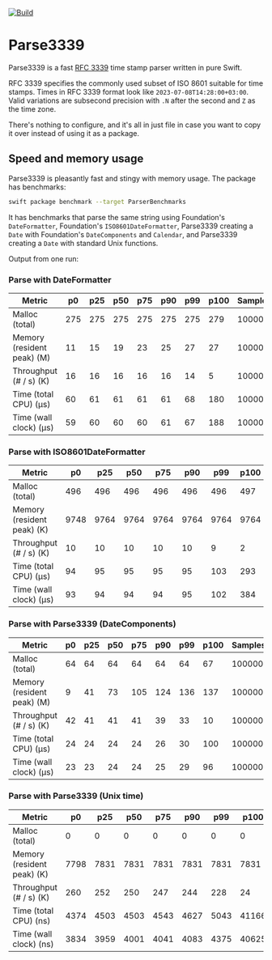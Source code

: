 [![Build](https://github.com/juri/Parse3339/actions/workflows/build.yml/badge.svg)](https://github.com/juri/Parse3339/actions/workflows/build.yml)

# Parse3339

Parse3339 is a fast [RFC 3339] time stamp parser written in pure Swift.

RFC 3339 specifies the commonly used subset of ISO 8601 suitable for time stamps. Times in RFC 3339 format look like `2023-07-08T14:28:00+03:00`. Valid variations are subsecond precision with `.N` after the second and `Z` as the time zone.

There's nothing to configure, and it's all in just file in case you want to copy it over instead of using it as a package.

[RFC 3339]: https://www.rfc-editor.org/rfc/rfc3339

## Speed and memory usage

Parse3339 is pleasantly fast and stingy with memory usage. The package has benchmarks:

```sh
swift package benchmark --target ParserBenchmarks
```

It has benchmarks that parse the same string using Foundation's `DateFormatter`, Foundation's `ISO8601DateFormatter`, Parse3339 creating a `Date` with Foundation's `DateComponents` and `Calendar`, and Parse3339 creating a `Date` with standard Unix functions.

Output from one run:

### Parse with DateFormatter

| Metric                     |      p0 |     p25 |     p50 |     p75 |     p90 |     p99 |    p100 | Samples |
|----------------------------|---------|---------|---------|---------|---------|---------|---------|---------|
| Malloc (total)             |     275 |     275 |     275 |     275 |     275 |     275 |     279 |  100000 |
| Memory (resident peak) (M) |      11 |      15 |      19 |      23 |      25 |      27 |      27 |  100000 |
| Throughput (# / s) (K)     |      16 |      16 |      16 |      16 |      16 |      14 |       5 |  100000 |
| Time (total CPU) (μs)      |      60 |      61 |      61 |      61 |      61 |      68 |     180 |  100000 |
| Time (wall clock) (μs)     |      59 |      60 |      60 |      60 |      61 |      67 |     188 |  100000 |


### Parse with ISO8601DateFormatter

| Metric                     |      p0 |     p25 |     p50 |     p75 |     p90 |     p99 |    p100 | Samples |
|----------------------------|---------|---------|---------|---------|---------|---------|---------|---------|
| Malloc (total)             |     496 |     496 |     496 |     496 |     496 |     496 |     497 |  100000 |
| Memory (resident peak) (K) |    9748 |    9764 |    9764 |    9764 |    9764 |    9764 |    9764 |  100000 |
| Throughput (# / s) (K)     |      10 |      10 |      10 |      10 |      10 |       9 |       2 |  100000 |
| Time (total CPU) (μs)      |      94 |      95 |      95 |      95 |      95 |     103 |     293 |  100000 |
| Time (wall clock) (μs)     |      93 |      94 |      94 |      94 |      95 |     102 |     384 |  100000 |


### Parse with Parse3339 (DateComponents)

| Metric                     |      p0 |     p25 |     p50 |     p75 |     p90 |     p99 |    p100 | Samples |
|----------------------------|---------|---------|---------|---------|---------|---------|---------|---------|
| Malloc (total)             |      64 |      64 |      64 |      64 |      64 |      64 |      67 |  100000 |
| Memory (resident peak) (M) |       9 |      41 |      73 |     105 |     124 |     136 |     137 |  100000 |
| Throughput (# / s) (K)     |      42 |      41 |      41 |      41 |      39 |      33 |      10 |  100000 |
| Time (total CPU) (μs)      |      24 |      24 |      24 |      24 |      26 |      30 |     100 |  100000 |
| Time (wall clock) (μs)     |      23 |      23 |      24 |      24 |      25 |      29 |      96 |  100000 |


### Parse with Parse3339 (Unix time)

| Metric                     |      p0 |     p25 |     p50 |     p75 |     p90 |     p99 |    p100 | Samples |
|----------------------------|---------|---------|---------|---------|---------|---------|---------|---------|
| Malloc (total)             |       0 |       0 |       0 |       0 |       0 |       0 |       0 |  100000 |
| Memory (resident peak) (K) |    7798 |    7831 |    7831 |    7831 |    7831 |    7831 |    7831 |  100000 |
| Throughput (# / s) (K)     |     260 |     252 |     250 |     247 |     244 |     228 |      24 |  100000 |
| Time (total CPU) (ns)      |    4374 |    4503 |    4503 |    4543 |    4627 |    5043 |   41166 |  100000 |
| Time (wall clock) (ns)     |    3834 |    3959 |    4001 |    4041 |    4083 |    4375 |   40625 |  100000 |
